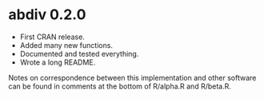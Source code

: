 # abdiv 0.2.0

* First CRAN release.
* Added many new functions.
* Documented and tested everything.
* Wrote a long README.

Notes on correspondence between this implementation and other software can be
found in comments at the bottom of R/alpha.R and R/beta.R.
